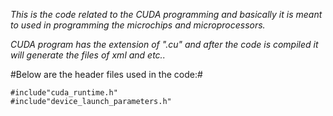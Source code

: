 *This is the code related to the CUDA programming and basically it is meant to used in programming the microchips and microprocessors.*

*CUDA program has the extension of ".cu" and after the code is compiled it will generate the files of xml and etc..*

#Below are the header files used in the code:#

    #include"cuda_runtime.h"
    #include"device_launch_parameters.h"
